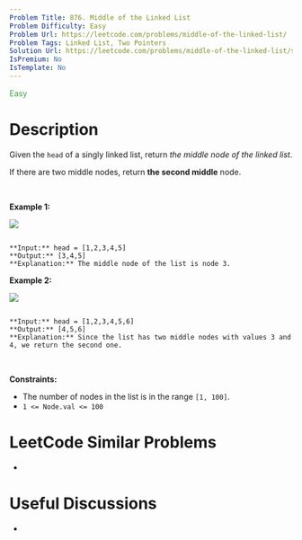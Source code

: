 ```yaml
---
Problem Title: 876. Middle of the Linked List
Problem Difficulty: Easy
Problem Url: https://leetcode.com/problems/middle-of-the-linked-list/
Problem Tags: Linked List, Two Pointers
Solution Url: https://leetcode.com/problems/middle-of-the-linked-list/solution/
IsPremium: No
IsTemplate: No
---
```


<span style="color: rgb(67, 160, 71);">Easy</span>

# Description

Given the `head` of a singly linked list, return *the middle node of the linked list*.


If there are two middle nodes, return **the second middle** node.


 


**Example 1:**


![](https://assets.leetcode.com/uploads/2021/07/23/lc-midlist1.jpg)

```

**Input:** head = [1,2,3,4,5]
**Output:** [3,4,5]
**Explanation:** The middle node of the list is node 3.

```

**Example 2:**


![](https://assets.leetcode.com/uploads/2021/07/23/lc-midlist2.jpg)

```

**Input:** head = [1,2,3,4,5,6]
**Output:** [4,5,6]
**Explanation:** Since the list has two middle nodes with values 3 and 4, we return the second one.

```

 


**Constraints:**


* The number of nodes in the list is in the range `[1, 100]`.
* `1 <= Node.val <= 100`




# LeetCode Similar Problems

- []()

# Useful Discussions

- []()
